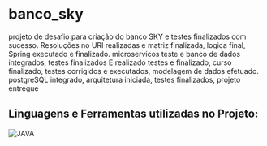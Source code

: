 # banco_sky
projeto de desafio para criação do banco SKY e testes finalizados com sucesso. Resoluções no URI realizadas e matriz finalizada, logica  final, Spring executado e finalizado. microservicos teste e banco de dados integrados, testes finalizados 
E realizado testes e finalizado, curso finalizado, testes corrigidos e executados, modelagem de dados efetuado. postgreSQL integrado, arquitetura iniciada, testes finalizados, projeto entregue 
## Linguagens e Ferramentas utilizadas no Projeto:

![JAVA](https://img.shields.io/badge/Java-ED8B00?style=for-the-badge&logo=openjdk&logoColor=white)
